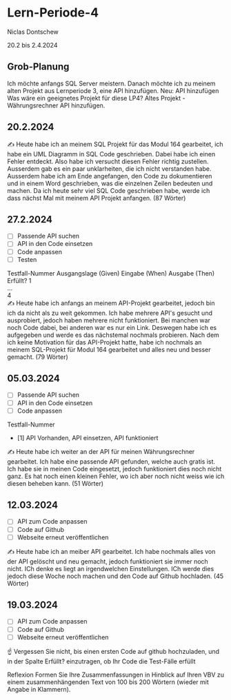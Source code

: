 # Lern-Periode-4

Niclas Dontschew

20.2 bis 2.4.2024

## Grob-Planung
Ich möchte anfangs SQL Server meistern. Danach möchte ich zu meinem alten Projekt aus Lernperiode 3, eine API hinzufügen. 
Neu: API hinzufügen
Was wäre ein geeignetes Projekt für diese LP4?
Altes Projekt - Währungsrechner API hinzufügen.

## 20.2.2024
✍️ Heute habe ich an meinem SQL Projekt für das Modul 164 gearbeitet, ich habe ein UML Diagramm in SQL Code geschrieben. Dabei habe ich einen Fehler entdeckt. Also habe ich versucht diesen Fehler richtig zustellen. Ausserdem gab es ein paar unklarheiten, die ich nicht verstanden habe. Ausserdem habe ich am Ende angefangen, den Code zu dokumentieren und in einem Word geschrieben, was die einzelnen Zeilen bedeuten und machen. Da ich heute sehr viel SQL Code geschrieben habe, werde ich dass nächst Mal mit meinem API Projekt anfangen. (87 Wörter)

## 27.2.2024
- [ ] Passende API suchen
- [ ] API in den Code einsetzen
- [ ] Code anpassen
- [ ] Testen

Testfall-Nummer	Ausgangslage (Given)	Eingabe (When)	Ausgabe (Then)	Erfüllt?
1				
...				
4				
✍️ Heute habe ich anfangs an meinem API-Projekt gearbeitet, jedoch bin ich da nicht als zu weit gekommen. Ich habe mehrere API's gesucht und ausprobiert, jedoch haben mehrere nicht funktioniert. Bei manchen war noch Code dabei, bei anderen war es nur ein Link. Deswegen habe ich es aufgegeben und werde es das nächstemal nochmals probieren. Nach dem ich keine Motivation für das API-Projekt hatte, habe ich nochmals an meinem SQL-Projekt für Modul 164 gearbeitet und alles neu und besser gemacht. (79 Wörter)

## 05.03.2024
- [ ] Passende API suchen
- [ ] API in den Code einsetzen
- [ ] Code anpassen

Testfall-Nummer
- [1] API Vorhanden, API einsetzen, API funktioniert

✍️ Heute habe ich weiter an der API für meinen Währungsrechner gearbeitet. Ich habe eine passende API gefunden, welche auch gratis ist. Ich habe sie in meinen Code eingesetzt, jedoch funktioniert dies noch nicht ganz. Es hat noch einen kleinen Fehler, wo ich aber noch nicht weiss wie ich diesen beheben kann. (51 Wörter)

## 12.03.2024
- [ ] API zum Code anpassen
- [ ] Code auf Github
- [ ] Webseite erneut veröffentlichen

✍️ Heute habe ich an meiber API gearbeitet. Ich habe nochmals alles von der API gelöscht und neu gemacht, jedoch funktioniert sie immer noch nicht. ICh denke es liegt an irgendwelchen Einstellungen. ICh werde dies jedoch diese Woche noch machen und den Code auf Github hochladen. (45 Wörter)

## 19.03.2024
- [ ] API zum Code anpassen
- [ ] Code auf Github
- [ ] Webseite erneut veröffentlichen
      
☝️ Vergessen Sie nicht, bis einen ersten Code auf github hochzuladen, und in der Spalte Erfüllt? einzutragen, ob Ihr Code die Test-Fälle erfüllt

Reflexion
Formen Sie Ihre Zusammenfassungen in Hinblick auf Ihren VBV zu einem zusammenhängenden Text von 100 bis 200 Wörtern (wieder mit Angabe in Klammern).
